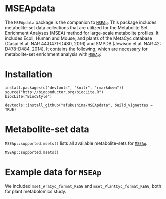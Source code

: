 # MSEApdata
The `MSEApdata` package is the companion to [`MSEAp`](https://github.com/afukushima/MSEAp). This package includes metabolite-set data collections that are utilized for the Metabolite Set Enrichment Analyses (MSEA) method for large-scale metabolite profiles. It includes Ecoli, Human and Mouse, and plants of the MetaCyc database (Caspi et al. NAR 44:D471-D480, 2016) and SMPDB (Jewison et al. NAR 42: D478-D484, 2014). It contains the following, which are necessary for metabolite-set enrichment analysis with [`MSEAp`](https://github.com/afukushima/MSEAp):

# Installation
```{r}
install.packages(c("devtools", "knitr", "rmarkdown"))
source("http://bioconductor.org/biocLite.R")
biocLite("BiocStyle")

devtools::install_github("afukushima/MSEApdata", build_vignettes = TRUE)
```

# Metabolite-set data
`MSEAp::supported.msets()` lists all available metabolite-sets for [`MSEAp`](https://github.com/afukushima/MSEAp).

```{r}
MSEAp::supported.msets()
```

# Example data for `MSEAp`
We included `mset_AraCyc_format_KEGG` and `mset_PlantCyc_format_KEGG`, both for plant metabolomics study.
